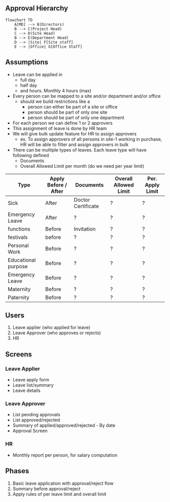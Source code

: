 ## Approval Hierarchy

```mermaid
flowchart TD
    A[MD] --> B(Directors)
    B --> C(Project Head)
    C --> D(Site Head)
    B --> E(Department Head)
    D --> |Site| F[Site staff]
    E --> |Office| G[Office Staff]
```

[//]: #
[//]: # '```mermaid'
[//]: # 'flowchart TD'
[//]: # '    A[MD] --> B(Department Heads)'
[//]: # '    C[Cost Centers offices/ sites] --> D(Site Heads)'
[//]: # '    '
[//]: # '%%    B --> C(Project Head)'
[//]: # '%%    C --> D(Site Head)'
[//]: # '%%    B --> E(Department Head)'
[//]: # '%%    D --> |Site| F[Site staff]'
[//]: # '%%    E --> |Office| G[Office Staff]'
[//]: # '```'

## Assumptions

-   Leave can be applied in
    -   full day
    -   half day
    -   and hours. Monthly 4 hours (max)
-   Every person can be mapped to a site and/or department and/or office
    -   should we build restrictions like a
        -   person can either be part of a site or office
        -   person should be part of only one site
        -   person should be part of only one department
-   For each person we can define 1 or 2 approvers
-   This assignment of leave is done by HR team
-   We will give bulk update feature for HR to assign approvers
    -   ex. To assign approvers of all persons in site-1 working in purchase, HR will be able to filter and assign approvers in bulk
-   There can be multiple types of leaves. Each leave type will have following defined
    -   Documents
    -   Overall Allowed Limit per month (do we need per year limit)

| Type                | Apply Before / After | Documents          | Overall Allowed Limit | Per. Apply Limit |
| ------------------- | -------------------- | ------------------ | --------------------- | ---------------- |
| Sick                | After                | Doctor Certificate | ?                     | ?                |
| Emergency Leave     | After                | ?                  | ?                     | ?                |
| functions           | Before               | Invitation         | ?                     | ?                |
| festivals           | before               | ?                  | ?                     | ?                |
| Personal Work       | Before               | ?                  | ?                     | ?                |
| Educational purpose | Before               | ?                  | ?                     | ?                |
| Emergency Leave     | Before               | ?                  | ?                     | ?                |
| Maternity           | Before               | ?                  | ?                     | ?                |
| Paternity           | Before               | ?                  | ?                     | ?                |

## Users

1. Leave applier (who applied for leave)
2. Leave Approver (who approves or rejects)
3. HR

## Screens

### Leave Applier

-   Leave apply form
-   Leave list/summary
-   Leave details

### Leave Approver

-   List pending approvals
-   List approved/rejected
-   Summary of applied/approved/rejected - By date
-   Approval Screen

### HR

-   Monthly report per person, for salary computation

## Phases

1. Basic leave application with approval/reject flow
2. Summary before approval/reject
3. Apply rules of per leave limit and overall limit
